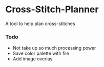 # Cross-Stitch-Planner
A tool to help plan cross-stitches

### Todo
- Not take up so much processing power
- Save color palette with file
- Add image overlay

